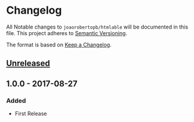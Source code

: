 # Changelog

All Notable changes to `joaorobertopb/htmlable` will be documented in this file. This project adheres to [Semantic Versioning](http://semver.org/).

The format is based on [Keep a Changelog](http://keepachangelog.com/).


## [Unreleased]

## 1.0.0 - 2017-08-27
### Added
- First Release

[Unreleased]: https://github.com/joaorobertopb/htmlable/compare/1.0.0...HEAD
